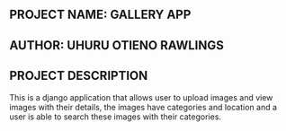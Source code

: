 ## PROJECT NAME: GALLERY APP
## AUTHOR: UHURU OTIENO RAWLINGS
## PROJECT DESCRIPTION
This is a django application that allows user to upload images and view images with their details, the images have categories and location and a user is able to search these images with their categories.